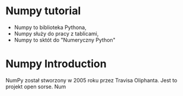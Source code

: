 # Numpy tutorial
- Numpy to biblioteka Pythona,
- Numpy służy do pracy z tablicami,
- Numpy to sktót do "Numeryczny Python"

# Numpy Introduction
NumPy został stworzony w 2005 roku przez Travisa Oliphanta. Jest to projekt open sorse. Num
